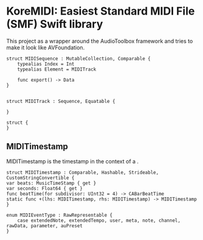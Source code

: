 # KoreMIDI: Easiest Standard MIDI File (SMF) Swift library

This project as a wrapper around the AudioToolbox framework and tries to make it look like AVFoundation.


```
struct MIDISequence : MutableCollection, Comparable {
    typealias Index = Int
    typealias Element = MIDITrack
    
    func export() -> Data
}

```


```

```

```
struct MIDITrack : Sequence, Equatable {
    
}
```

```
struct {
}
```

 

## MIDITimestamp

MIDITimestamp is the timestamp in the context of a . 

```
struct MIDITimestamp : Comparable, Hashable, Strideable, CustomStringConvertible {
var beats: MusicTimeStamp { get }
var seconds: Float64 { get }
func beatTime(for subdivisor: UInt32 = 4) -> CABarBeatTime
static func +(lhs: MIDITimestamp, rhs: MIDITimestamp) -> MIDITimestamp
}
```


```
enum MIDIEventType : RawRepresentable {
    case extendedNote, extendedTempo, user, meta, note, channel, rawData, parameter, auPreset
}

```
